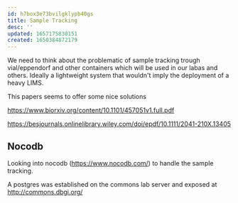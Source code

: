 ```yaml
---
id: h7box3e73bvilgklypb40gs
title: Sample Tracking
desc: ''
updated: 1657175830151
created: 1650384872179
---
```


We need to think about the problematic of sample tracking trough vial/eppendorf and other containers which will be used in our labas and others.
Ideally a lightweight system that wouldn't imply the deployment of a heavy LIMS.

This papers seems to offer some nice solutions

https://www.biorxiv.org/content/10.1101/457051v1.full.pdf

https://besjournals.onlinelibrary.wiley.com/doi/epdf/10.1111/2041-210X.13405



## Nocodb

Looking into nocodb (https://www.nocodb.com/) to handle the sample tracking.

A postgres was established on the commons lab server and exposed at http://commons.dbgi.org/




